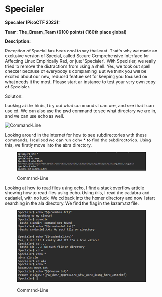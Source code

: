 # Specialer

**Specialer (PicoCTF 2023):**

**Team: The\_Dream\_Team (6100 points) (160th place global)**

**Description:**

Reception of Special has been cool to say the least. That's why we made an exclusive version of Special, called Secure Comprehensive Interface for Affecting Linux Empirically Rad, or just 'Specialer'. With Specialer, we really tried to remove the distractions from using a shell. Yes, we took out spell checker because of everybody's complaining. But we think you will be excited about our new, reduced feature set for keeping you focused on what needs it the most. Please start an instance to test your very own copy of Specialer.

Solution:

Looking at the hints, I try out what commands I can use, and see that I can use cd. We can also use the pwd command to see what directory we are in, and we can use echo as well.

![
Command-Line](<../.gitbook/assets/0 (1).png>)

Looking around in the internet for how to see subdirectories with these commands, I realised we can run echo \* to find the subdirectories. Using this, we firstly move into the abra directory.

<figure><img src="../.gitbook/assets/image (2).png" alt=""><figcaption><p>Command-Line</p></figcaption></figure>

Looking at how to read files using echo, I find a stack overflow article showing how to read files using echo. Using this, I read the cadabra and cadaniel, with no luck. We cd back into the homer directory and now I start searching in the ala directory. We find the flag in the kazam.txt file.

<figure><img src="../.gitbook/assets/image.png" alt=""><figcaption><p>Command-Line</p></figcaption></figure>

